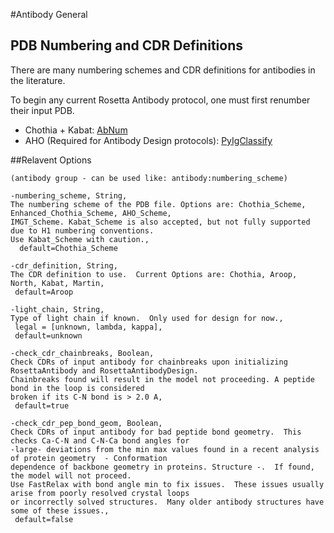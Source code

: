 #Antibody General

## PDB Numbering and CDR Definitions

There are many numbering schemes and CDR definitions for antibodies in the literature.

To begin any current Rosetta Antibody protocol, one must first renumber their input PDB.

- Chothia + Kabat: [AbNum](http://www.bioinf.org.uk/abs/abnum/)
- AHO (Required for Antibody Design protocols): [PyIgClassify](http://dunbrack2.fccc.edu/PyIgClassify/)

##Relavent Options

```
(antibody group - can be used like: antibody:numbering_scheme)

-numbering_scheme, String,
The numbering scheme of the PDB file. Options are: Chothia_Scheme, Enhanced_Chothia_Scheme, AHO_Scheme, 
IMGT_Scheme. Kabat_Scheme is also accepted, but not fully supported due to H1 numbering conventions.  
Use Kabat_Scheme with caution.,
  default=Chothia_Scheme

-cdr_definition, String,
The CDR definition to use.  Current Options are: Chothia, Aroop, North, Kabat, Martin,
 default=Aroop

-light_chain, String,
Type of light chain if known.  Only used for design for now.,
 legal = [unknown, lambda, kappa],
 default=unknown

-check_cdr_chainbreaks, Boolean,
Check CDRs of input antibody for chainbreaks upon initializing RosettaAntibody and RosettaAntibodyDesign. 
Chainbreaks found will result in the model not proceeding. A peptide bond in the loop is considered 
broken if its C-N bond is > 2.0 A,
 default=true

-check_cdr_pep_bond_geom, Boolean,
Check CDRs of input antibody for bad peptide bond geometry.  This checks Ca-C-N and C-N-Ca bond angles for 
-large- deviations from the min max values found in a recent analysis of protein geometry  - Conformation 
dependence of backbone geometry in proteins. Structure -.  If found, the model will not proceed.  
Use FastRelax with bond angle min to fix issues.  These issues usually arise from poorly resolved crystal loops 
or incorrectly solved structures.  Many older antibody structures have some of these issues.,
 default=false
```